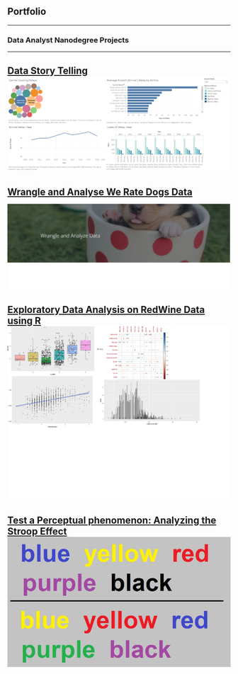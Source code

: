 ## Portfolio

---

### Data Analyst Nanodegree Projects

---
[Data Story Telling](/write_up.md)
<img src="Images/project_1.png?raw=true"/>
---
[Wrangle and Analyse We Rate Dogs Data ](/pdf/act_report.pdf)
<img src="Images/Wrangle.png?raw=true"/>
---
[Exploratory Data Analysis on RedWine Data using R](/pdf/eda_r.pdf)
<img src="Images/EDA_r.jpg?raw=true"/>
---
[Test a Perceptual phenomenon: Analyzing the Stroop Effect](/pdf/stroop.pdf)
<img src="Images/stroop-test-2.jpg?raw=true"/>
---

